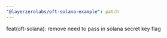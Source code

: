 ```yaml
---
"@layerzerolabs/oft-solana-example": patch
---
```


feat(oft-solana): remove need to pass in solana secret key flag

